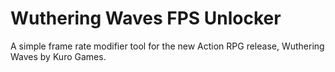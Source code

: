 # Wuthering Waves FPS Unlocker
A simple frame rate modifier tool for the new Action RPG release, Wuthering Waves by Kuro Games.
